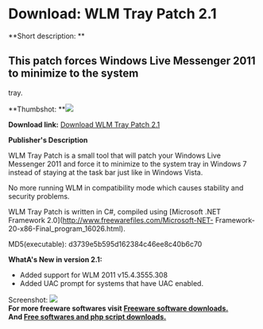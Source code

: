 # Download: WLM Tray Patch 2.1

**Short description: **

## This patch forces Windows Live Messenger 2011 to minimize to the system
tray.

  
**Thumbshot: **![](http://www.freewarefiles.com/screenshot/wlmtraypatch2_md.jpg)   
  
**Download link:** [Download WLM Tray Patch 2.1](http://freesoftwares.boysofts.com/WLM-Tray-Patch_program_70627.html)  
  

**Publisher's Description**  
  

WLM Tray Patch is a small tool that will patch your Windows Live Messenger
2011 and force it to minimize to the system tray in Windows 7 instead of
staying at the task bar just like in Windows Vista.

No more running WLM in compatibility mode which causes stability and security
problems.

WLM Tray Patch is written in C#, compiled using [Microsoft .NET Framework
2.0](http://www.freewarefiles.com/Microsoft-NET-
Framework-20-x86-Final_program_16026.html).

MD5(executable): d3739e5b595d162384c46ee8c40b6c70

**WhatA's New in version 2.1:**

  * Added support for WLM 2011 v15.4.3555.308 
  * Added UAC prompt for systems that have UAC enabled. 

  
  
Screenshot: ![](http://www.freewarefiles.com/screenshot/wlmtraypatch2.jpg)  
**For more freeware softwares visit [Freeware software downloads.](http://freesoftwares.boysofts.com/)**   
**And [Free softwares and php script downloads.](http://www.boysofts.com/)**

